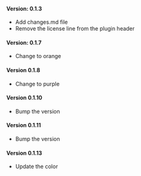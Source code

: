 #### Version: 0.1.3
* Add changes.md file
* Remove the license line from the plugin header
#### Version: 0.1.7
* Change to orange
#### Version 0.1.8
* Change to purple
#### Version 0.1.10
* Bump the version
#### Version 0.1.11
* Bump the version
#### Version 0.1.13
* Update the color